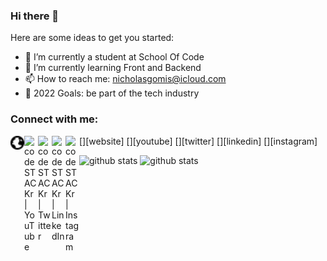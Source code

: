 ### Hi there 👋




Here are some ideas to get you started:

- 🔭 I’m currently a student at School Of Code  
- 🌱 I’m currently learning Front and Backend 
- 📫 How to reach me: nicholasgomis@icloud.com
- 🥅 2022 Goals: be part of the tech industry



### Connect with me:

[<img align="left" alt="codeSTACKr.com" width="22px" src="https://raw.githubusercontent.com/iconic/open-iconic/master/svg/globe.svg" />][website]
[<img align="left" alt="codeSTACKr | YouTube" width="22px" src="https://cdn.jsdelivr.net/npm/simple-icons@v3/icons/youtube.svg" />][youtube]
[<img align="left" alt="codeSTACKr | Twitter" width="22px" src="https://cdn.jsdelivr.net/npm/simple-icons@v3/icons/twitter.svg" />][twitter]
[<img align="left" alt="codeSTACKr | LinkedIn" width="22px" src="https://cdn.jsdelivr.net/npm/simple-icons@v3/icons/linkedin.svg" />][linkedin]
[<img align="left" alt="codeSTACKr | Instagram" width="22px" src="https://cdn.jsdelivr.net/npm/simple-icons@v3/icons/instagram.svg" />][instagram]






![github stats ](https://github-readme-stats.vercel.app/api?username=nicholasgomis&count_private=true&show_icons=true&theme=radical)
![github stats ](https://github-readme-stats.vercel.app/api/top-langs/?username=nicholasgomis&show_icons=true&theme=radical)
